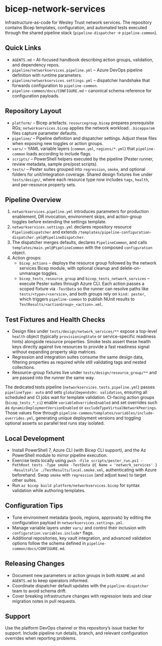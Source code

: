 # bicep-network-services

Infrastructure-as-code for Wesley Trust network services. The repository contains Bicep templates, configuration, and automated tests executed through the shared pipeline stack (`pipeline-dispatcher` -> `pipeline-common`).

## Quick Links
- `AGENTS.md` – AI-focused handbook describing action groups, validation, and dependency repos.
- `pipeline/networkservices.pipeline.yml` – Azure DevOps pipeline definition with runtime parameters.
- `pipeline/networkservices.settings.yml` – dispatcher handshake that forwards configuration to `pipeline-common`.
- `pipeline-common/docs/CONFIGURE.md` – canonical schema reference for configuration payloads.

## Repository Layout
- `platform/` – Bicep artefacts. `resourcegroup.bicep` prepares prerequisite RGs; `networkservices.bicep` applies the network workload. `.bicepparam` files capture parameter defaults.
- `pipeline/` – Pipeline definition and dispatcher settings. Adjust these files when exposing new toggles or action groups.
- `vars/` – YAML variable layers (`common.yml`, `regions/*.yml`) that `pipeline-common` loads according to include flags.
- `scripts/` – PowerShell helpers executed by the pipeline (Pester runner, review metadata, sample pre/post scripts).
- `tests/` – Pester suites grouped into `regression`, `smoke`, and optional folders for unit/integration coverage. Shared design fixtures live under `tests/design/`, where each resource type now includes `tags`, `health`, and per-resource property sets.

## Pipeline Overview
1. `networkservices.pipeline.yml` introduces parameters for production enablement, DR invocation, environment skips, and action-group toggles before extending the settings template.
2. `networkservices.settings.yml` declares repository resource `PipelineDispatcher` and extends `/templates/pipeline-configuration-dispatcher.yml@PipelineDispatcher`.
3. The dispatcher merges defaults, declares `PipelineCommon`, and calls `templates/main.yml@PipelineCommon` with the composed `configuration` object.
4. Action groups:
   - `bicep_actions` – deploys the resource group followed by the network services Bicep module, with optional cleanup and delete-on-unmanage toggles.
   - `bicep_tests_resource_group` and `bicep_tests_network_services` – execute Pester suites through Azure CLI. Each action passes a scoped fixture via `-TestData` so the runner can resolve paths like `tests/<type>/<service>`, and both groups rely on `kind: pester`, which triggers `pipeline-common` to publish NUnit results to `TestResults/<actionGroup>_<action>.xml`.

## Test Fixtures and Health Checks
- Design files under `tests/design/network_services/**` expose a top-level `health` object (typically `provisioningState` or service-specific readiness hints) alongside resource properties. Smoke tests assert these health keys directly against live resources to provide a fast readiness signal without expanding property skip matrices.
- Regression and integration suites consume the same design data, filtering properties as required while still validating tags and nested collections.
- Resource-group fixtures live under `tests/design/resource_group/**` and are passed into the runner the same way.

The dedicated tests pipeline (`networkservices.tests.pipeline.yml`) passes `pipelineType: auto` and sets `globalDependsOn: validation`, ensuring all scheduled and CI jobs wait for template validation. CI-facing action groups (`bicep_tests_*_ci`) enable `variableOverridesEnabled` and set overrides such as `dynamicDeploymentVersionEnabled` or `excludeTypeVirtualNetworkPeerings`. Those values flow through `pipeline-common/templates/variables/include-overrides.yml`, generating unique deployment versions and toggling optional asserts so parallel test runs stay isolated.

## Local Development
- Install PowerShell 7, Azure CLI (with Bicep CLI support), and the Az PowerShell module to mirror pipeline execution.
- Exercise tests locally using `pwsh -File scripts/pester_run.ps1 -PathRoot tests -Type smoke -TestData @{ Name = 'network_services' } -ResultsFile ./TestResults/local.smoke.xml`, authenticating with Azure beforehand. Swap `smoke` with `regression` (and adjust `Name`) to target other suites.
- Run `az bicep build platform/networkservices.bicep` for syntax validation while authoring templates.

## Configuration Tips
- Tune environment metadata (pools, regions, approvals) by editing the configuration payload in `networkservices.settings.yml`.
- Manage variable layers under `vars/` and control their inclusion with `configuration.variables.include*` flags.
- Additional repositories, key vault integration, and advanced validation options follow the schema defined in `pipeline-common/docs/CONFIGURE.md`.

## Releasing Changes
- Document new parameters or action groups in both `README.md` and `AGENTS.md` to keep operators informed.
- Coordinate dispatcher default updates with the `pipeline-dispatcher` team to avoid schema drift.
- Cover breaking infrastructure changes with regression tests and clear migration notes in pull requests.

## Support
Use the platform DevOps channel or this repository’s issue tracker for support. Include pipeline run details, branch, and relevant configuration overrides when reporting problems.
